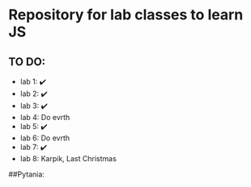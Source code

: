  # Repository for lab classes to learn JS  
 ## TO DO:
 - lab 1: ✔️
 - lab 2: ✔️
 - lab 3: ✔️
 - lab 4: Do evrth
 - lab 5: ✔️
 - lab 6: Do evrth
 - lab 7: ✔️
 - lab 8: Karpik, Last Christmas



 ##Pytania:
 
 
